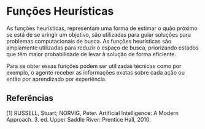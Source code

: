 # Funções Heurísticas

As funções heurísticas, representam uma forma de estimar o quão próximo se está de se aringir um objetivo, são utilizadas para guiar soluções para problemas computacionais de busca. As funções heurísticas são amplamente utilizadas para reduzir o espaço de busca, priorizando estados que têm maior probabilidade de levar à solução de forma eficiente.

Para se obter essas funções podem ser utilizadas técnicas como por exemplo, o agente receber as informações exatas sobre cada ação ou então por aprendizado por experiência.

## Referências

[1] RUSSELL, Stuart; NORVIG, Peter. Artificial Intelligence: A Modern Approach. 3. ed. Upper Saddle River: 
Prentice Hall, 2010.